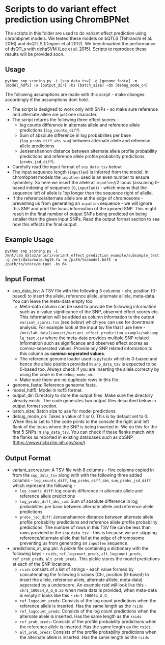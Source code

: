 
# Scripts to do variant effect prediction using ChromBPNet

The scripts in this folder are used to do variant effect prediction using chrombpnet models. We tested these models on bQTLS (Tehranchi et al. 2016) and dsQTLS (Degner et al 2012). We benchmarked the performance of dsQTLs with deltaSVM (Lee et al. 2015). Scripts to reproduce these results will be provided soon.

## Usage

```
python snp_scoring.py -i [snp_data_tsv] -g [genome_fasta] -m [model_hdf5] -o [output_dir] -bs [batch_size] -dm [debug_mode_on]
```

The following assumptions are made with this script - make changes accordingly if the assumptions dont hold.

- The script is designed to work only with SNPs - so make sure reference and alternate allele are just one character. 
- The script returns the following three effect scores - 
    - log counts difference in alternate allele and reference allele predictions (`log_counts_diff`)
    - Sum of absolute difference in log probabilites per base (`log_probs_diff_abs_sum`) between alternate allele and reference allele predictions 
    - Jensenshannon distance between alternate allele profile probability predictions and reference allele profile probability predictions (`probs_jsd_diff`).
- Carefully read the input format of `snp_data_tsv` below.
- The input sequence length (`inputlen`) is inferred from the model. In chrombpnet models the `inputlen` used is an even number to ensure symmtery. So here we insert the allele at `inputlen`//2 locus (assuming 0-based indexing of sequence `[0,inputlen)`) - which means that the sequence left of allele is 1bp longer than the sequence right of allelle.
- If the reference/alternate allele are at the edge of chromosome - preventing us from generating an `inputlen` sequence - we will ignore this SNP and print the locus information of the ignored SNP. This might result in the final number of output SNPs being predicted on being smaller than the given input SNPs. Read the output format section to see how this effects the final output.

## Example Usage

```
python snp_scoring.py -i /mnt/lab_data2/anusri/variant_effect_prediction_example/subsample_test.csv -g /mnt/data/male.hg19.fa -m /path/to/model.hdf5 -o /path/to/store/output -bs 64
```

## Input Format

- snp_data_tsv: A TSV file with the following 5 columns -  chr, position (0-based) to insert the allele, reference allele, alternate alllele, meta-data. You can leave the meta-data empty too. 
    - Meta-data column can be used to provide the following information such as p-value significance of the SNP, observed effect scores etc. This information will be added as column information to the output `variant_scores.tsv` (see below) which you can use for downtream analysis. For example look at the input tsv file that I use here - `/mnt/lab_data2/anusri/variant_effect_prediction_example/subsample_test.csv` where the meta-data provides multiple SNP related information such as significance and observed effect scores as comma-seperated values. Provide any SNP related information to this column as **comma-seperated values**.
    - The reference genome loader used is `pyfaidx` which is 0-based and hence the allele position provided in `snp_data_tsv` is expected to be 0-based too. Always check if you are inserting the allele correctly by using the code in the `debug_mode_on`.
    - Make sure there are no duplicate rows in this file.
- genome_fasta: Reference geneome fasta. 
- model_hdf5: Model in hdf5 format.
- output_dir: Directory to store the output files. Make sure the directory already exists. The code generates two output files described below in output format section.
- batch_size: Batch size to use for model predictions.
- debug_mode_on: Takes a value of 1 or 0. This is by default set to 0. When this is set to 1 the code prints to the console the right and left flank of the locus where the SNP is being inserted in. We do this for the first 5 SNPs in `snp_data_tsv`. You can check if these flanks match with the flanks as reported in existing databases such as dbSNP (https://www.ncbi.nlm.nih.gov/snp/).


## Output Format

- variant_scores.tsv: A TSV file with 8 columns - five columns copied in from the `snp_data_tsv`  along with with the following three added columns -  `log_counts_diff`,  `log_probs_diff_abs_sum`, `probs_jsd_diff` which represent the following - 
    - `log_counts_diff`: log counts difference in alternate allele and reference allele predictions 
    - `log_probs_diff_abs_sum`: Sum of absolute difference in log probabilites per base between alternate allele and reference allele predictions 
    - `probs_jsd_diff`: Jensenshannon distance between alternate allele profile probability predictions and reference allele profile probability predictions. 
The number of rows in this TSV file can be less than rows provided in the `snp_data_tsv` - this is because we are skipping reference/alternate allele that fall at the edge of chromosome preventing us from generating an `inputlen` sequence. 
- predictions_at_snp.pkl: A pickle file containing a dictionary with the following keys - `rsids`, `ref_logcount_preds`, `alt_logcount_preds`, `ref_prob_preds`, `alt_prob_preds`. This pickle stores the model predictions at each of the SNP locations.
    - `rsids` consists of a list of strings - each value formed by concatenating the following 5 values (Chr, position (0-based) to insert the allele, reference allele, alternate alllele, meta-data) seperated by a underscore. An example rsid will look like this - `chr1_100054_A_G_0.55` when meta data is provided, when meta-data is empty it looks like this -  `chr1_100054_A_G_` 
    - `ref_logcount_preds`: Consists of the log count predictions when the reference allele is inserted. Has the same length as the `rsids`
    - `ref_logcount_preds`: Consists of the log count predictions when the alternate allele is inserted. Has the same length as the `rsids`
    - `ref_prob_preds`: Consists of the profile probability predictions when the reference allele is inserted. Has the same length as the `rsids`
    - `alt_prob_preds`: Consists of the profile probability predictions when the alternate allele is inserted. Has the same length as the `rsids`